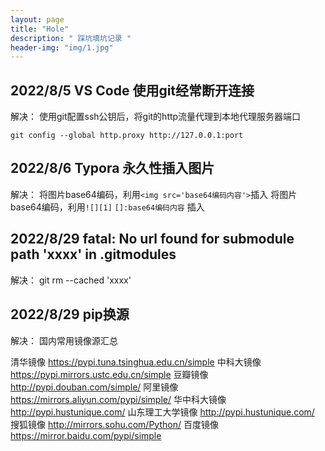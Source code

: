 ```yaml
---
layout: page
title: "Hole"
description: " 踩坑填坑记录 " 
header-img: "img/1.jpg"
---
```


## 2022/8/5 VS Code 使用git经常断开连接

解决：
使用git配置ssh公钥后，将git的http流量代理到本地代理服务器端口

```shell
git config --global http.proxy http://127.0.0.1:port
```

## 2022/8/6 Typora 永久性插入图片

解决：
将图片base64编码，利用`<img src='base64编码内容'>`插入
将图片base64编码，利用`![][1]` `[]:base64编码内容` 插入

## 2022/8/29 fatal: No url found for submodule path 'xxxx' in .gitmodules

解决：
git rm --cached 'xxxx'

## 2022/8/29 pip换源

解决：
国内常用镜像源汇总

清华镜像
https://pypi.tuna.tsinghua.edu.cn/simple
中科大镜像
https://pypi.mirrors.ustc.edu.cn/simple
豆瓣镜像
http://pypi.douban.com/simple/
阿里镜像
https://mirrors.aliyun.com/pypi/simple/
华中科大镜像
http://pypi.hustunique.com/
山东理工大学镜像
http://pypi.hustunique.com/
搜狐镜像
http://mirrors.sohu.com/Python/
百度镜像
https://mirror.baidu.com/pypi/simple